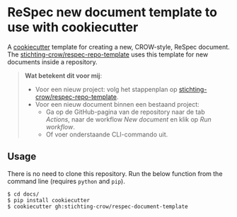 # ReSpec new document template to use with cookiecutter

A [cookiecutter](cookiecutter.readthedocs.io) template for creating a new, CROW-style, ReSpec document.
The [stichting-crow/respec-repo-template] uses this template for new documents inside a repository.

> **Wat betekent dit voor mij**:
>
> - Voor een nieuw project: volg het stappenplan op [stichting-crow/respec-repo-template].
> - Voor een nieuw document binnen een bestaand project: 
>   - Ga op de GitHub-pagina van de repository naar de tab _Actions_, naar de workflow _New document_ en klik op _Run workflow_.
>   - Of voer onderstaande CLI-commando uit.

## Usage

There is no need to clone this repository.
Run the below function from the command line (requires `python` and `pip`).

```cli
$ cd docs/
$ pip install cookiecutter
$ cookiecutter gh:stichting-crow/respec-document-template
```

[stichting-crow/respec-repo-template]: https://github.com/stichting-crow/respec-repo-template
[respec-repo-template-generate]: https://github.com/stichting-crow/respec-repo-template/generate
